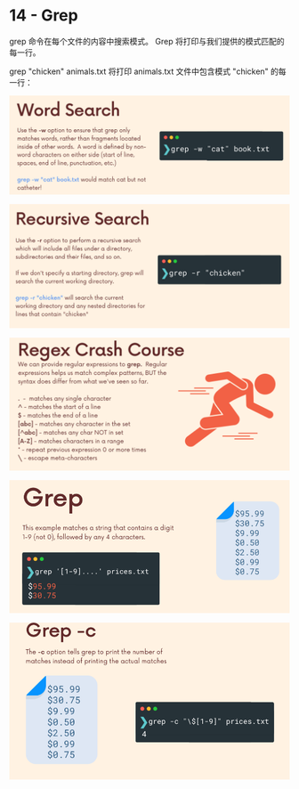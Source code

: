 # 14 - Grep

grep 命令在每个文件的内容中搜索模式。 Grep 将打印与我们提供的模式匹配的每一行。

grep "chicken" animals.txt 将打印 animals.txt 文件中包含模式 "chicken" 的每一行：

![Untitled](14%20-%20Grep%20dcf79623b98f4d32b8ecb397fb6c1a3d/Untitled.png)

![Untitled](14%20-%20Grep%20dcf79623b98f4d32b8ecb397fb6c1a3d/Untitled%201.png)

![Untitled](14%20-%20Grep%20dcf79623b98f4d32b8ecb397fb6c1a3d/Untitled%202.png)

![Untitled](14%20-%20Grep%20dcf79623b98f4d32b8ecb397fb6c1a3d/Untitled%203.png)

![Untitled](14%20-%20Grep%20dcf79623b98f4d32b8ecb397fb6c1a3d/Untitled%204.png)
